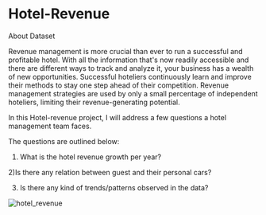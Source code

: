 # Hotel-Revenue


About Dataset

Revenue management is more crucial than ever to run a successful and profitable hotel. With all the information that's now readily accessible and there are different ways to track and analyze it, your business has a wealth of new opportunities. Successful hoteliers continuously learn and improve their methods to stay one step ahead of their competition. Revenue management strategies are used by only a small percentage of independent hoteliers, limiting their revenue-generating potential.

In this Hotel-revenue project, I will address a few questions a hotel management team faces.

The questions are outlined below:

1) What is the hotel revenue growth per year?
   
2)Is there any relation between guest and their personal cars?

3) Is there any kind of trends/patterns observed in the data?








![hotel_revenue](https://github.com/user-attachments/assets/1ebc257a-0e12-40fe-9b6c-e342f83dd4ab)


